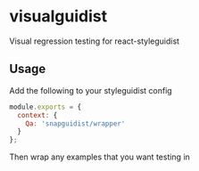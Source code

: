 # visualguidist
Visual regression testing for react-styleguidist

## Usage

Add the following to your styleguidist config

```js
module.exports = {
  context: {
    Qa: 'snapguidist/wrapper'
  }
};
```

Then wrap any examples that you want testing in 
